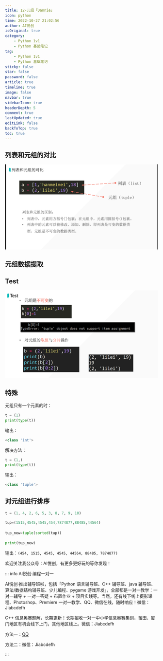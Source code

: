 ```yaml
---
title: 12-元组「Dannie」
icon: python
time: 2022-10-27 21:02:56
author: AI悦创
isOriginal: true
category: 
    - Python 1v1
    - Python 基础笔记
tag:
    - Python 1v1
    - Python 基础笔记
sticky: false
star: false
password: false
article: true
timeline: true
image: false
navbar: true
sidebarIcon: true
headerDepth: 5
comment: true
lastUpdated: true
editLink: false
backToTop: true
toc: true
---
```


## 列表和元组的对比

![image-20221027213954509](./12.assets/image-20221027213954509.png)

## 元组数据提取

## Test

![image-20221027214729922](./12.assets/image-20221027214729922.png)

## 特殊

元组只有一个元素的时：

```python
t = (1)
print(type(t))
```

输出：

```python
<class 'int'>
```

解决方法：

```python
t = (1,)
print(type(t))
```

输出：

```python
<class 'tuple'>
```

## 对元组进行排序

```python
t = (1, 4, 2, 6, 5, 3, 8, 7, 9, 10)
```

```python
tup=(1515,4545,4545,454,7874877,88485,44564)

tup_new=tuple(sorted(tup))

print(tup_new)
```

输出：`(454, 1515, 4545, 4545, 44564, 88485, 7874877)`

































欢迎关注我公众号：AI悦创，有更多更好玩的等你发现！

::: info AI悦创·编程一对一

AI悦创·推出辅导班啦，包括「Python 语言辅导班、C++ 辅导班、java 辅导班、算法/数据结构辅导班、少儿编程、pygame 游戏开发」，全部都是一对一教学：一对一辅导 + 一对一答疑 + 布置作业 + 项目实践等。当然，还有线下线上摄影课程、Photoshop、Premiere 一对一教学、QQ、微信在线，随时响应！微信：Jiabcdefh

C++ 信息奥赛题解，长期更新！长期招收一对一中小学信息奥赛集训，莆田、厦门地区有机会线下上门，其他地区线上。微信：Jiabcdefh

方法一：[QQ](http://wpa.qq.com/msgrd?v=3&uin=1432803776&site=qq&menu=yes)

方法二：微信：Jiabcdefh

:::
